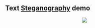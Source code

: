 ## Text [Steganography](https://en.wikipedia.org/wiki/Steganography) demo

<p align="center">
	<img src="steg.png"/>
</p>
